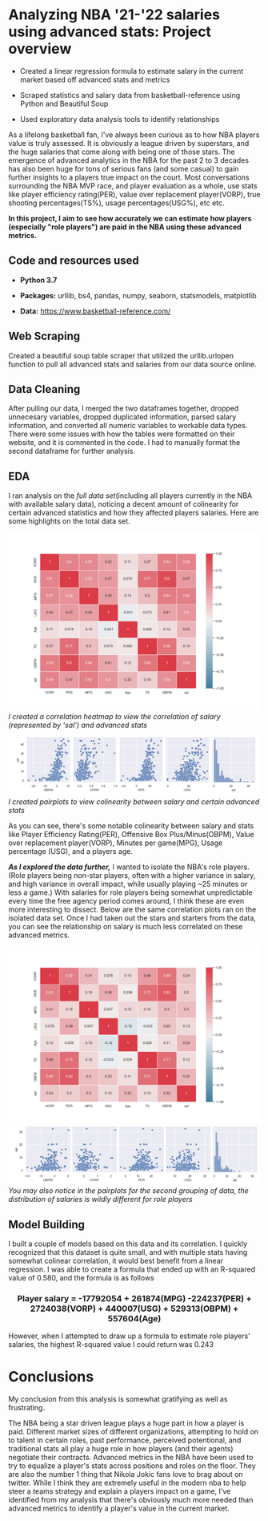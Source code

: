 Analyzing NBA '21-'22 salaries using advanced stats: Project overview
======

+ Created a linear regression formula to estimate salary in the current market based off advanced stats and metrics

+ Scraped statistics and salary data from basketball-reference using Python and Beautiful Soup

+ Used exploratory data analysis tools to identify relationships

As a lifelong basketball fan, I've always been curious as to how NBA players value is truly assessed. It is obviously a league driven by superstars, and the huge salaries that come along with being one of those stars. The emergence of advanced analytics in the NBA for the past 2 to 3 decades has also been huge for tons of serious fans (and some casual) to gain further insights to a players true impact on the court. Most conversations surrounding the NBA MVP race, and player evaluation as a whole, use stats like player efficiency rating(PER), value over replacement player(VORP), true shooting percentages(TS%), usage percentages(USG%), etc etc. 

__In this project, I aim to see how accurately we can estimate how players (especially "role players") are paid in the NBA using these advanced metrics.__

Code and resources used
------

+ __Python 3.7__

+ __Packages:__ urllib, bs4, pandas, numpy, seaborn, statsmodels, matplotlib

+ __Data:__ https://www.basketball-reference.com/

Web Scraping
------

Created a beautiful soup table scraper that utilized the urllib.urlopen function to pull all advanced stats and salaries from our data source online.

Data Cleaning
------

After pulling our data, I merged the two dataframes together, dropped unnecesary variables, dropped duplicated information, parsed salary information, and converted all numeric variables to workable data types. There were some issues with how the tables were formatted on their website, and it is commented in the code. I had to manually format the second dataframe for further analysis.

EDA
------

I ran analysis on the _full data set_(including all players currently in the NBA with available salary data), noticing a decent amount of colinearity for certain advanced statistics and how they affected players salaries. Here are some highlights on the total data set.


![alt text](https://github.com/conradkurtmiller/NBA_salary_analysis/blob/main/hm2.png)
_I created a correlation heatmap to view the correlation of salary (represented by 'sal') and advanced stats_

![alt text](https://github.com/conradkurtmiller/NBA_salary_analysis/blob/main/pairplots_pervorp.png)
_I created pairplots to view colinearity between salary and certain advanced stats_

As you can see, there's some notable colinearity between salary and stats like Player Efficiency Rating(PER), Offensive Box Plus/Minus(OBPM), Value over replacement player(VORP), Minutes per game(MPG), Usage percentage (USG), and a players age. 

__*As I explored the data further,*__ I wanted to isolate the NBA's role players. (Role players being non-star players, often with a higher variance in salary, and high variance in overall impact, while usually playing ~25 minutes or less a game.) With salaries for role players being somewhat unpredictable every time the free agency period comes around, I think these are even more interesting to dissect. Below are the same correlation plots ran on the isolated data set. Once I had taken out the stars and starters from the data, you can see the relationship on salary is much less correlated on these advanced metrics. 

![alt text](https://github.com/conradkurtmiller/NBA_salary_analysis/blob/main/hm1.png)
![alt text](https://github.com/conradkurtmiller/NBA_salary_analysis/blob/main/pairplots_pervorp2.png)
_You may also notice in the pairplots for the second grouping of data, the distribution of salaries is wildly different for role players_

Model Building
------

I built a couple of models based on this data and its correlation. I quickly recognized that this dataset is quite small, and with multiple stats having somewhat colinear correlation, it would best benefit from a linear regression. I was able to create a formula that ended up with an R-squared value of 0.580, and the formula is as follows

<h3 align="center"> Player salary = -17792054 + 261874(MPG) -224237(PER) + 2724038(VORP) + 440007(USG) + 529313(OBPM) + 557604(Age) </h3>

However, when I attempted to draw up a formula to estimate role players' salaries, the highest R-squared value I could return was 0.243

Conclusions
======

My conclusion from this analysis is somewhat gratifying as well as frustrating.

The NBA being a star driven league plays a huge part in how a player is paid. Different market sizes of different organizations, attempting to hold on to talent in certain roles, past performance, perceived potentional, and traditional stats all play a huge role in how players (and their agents) negotiate their contracts. Advanced metrics in the NBA have been used to try to equalize a player's stats across positions and roles on the floor. They are also the number 1 thing that Nikola Jokic fans love to brag about on twitter. While I think they are extremely useful in the modern nba to help steer a teams strategy and explain a players impact on a game, I've identified from my analysis that there's obviously much more needed than advanced metrics to identify a player's value in the current market. 



